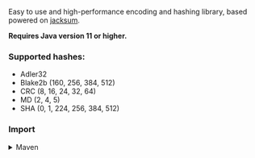 Easy to use and high-performance encoding and hashing library, 
based powered on [jacksum](https://github.com/jonelo/jacksum).

**Requires Java version 11 or higher.**

### Supported hashes:

- Adler32
- Blake2b (160, 256, 384, 512)
- CRC (8, 16, 24, 32, 64)
- MD (2, 4, 5)
- SHA (0, 1, 224, 256, 384, 512)

### Import

<details>
  <summary>Maven</summary>

  ```xml
  <repository>
    <id>jitpack.io</id>
    <url>https://jitpack.io</url>
  </repository>
  ```

  ```xml
  <dependency>
    <groupId>com.github.BlackBaroness</groupId>
    <artifactId>cryptography</artifactId>
    <version>master-SNAPSHOT</version>
  </dependency>
  ```
</details>